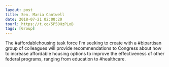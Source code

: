 ```yaml
---
layout: post
title: Sen. Maria Cantwell
date: 2018-07-21 02:00:20
tourl: https://t.co/5P50HzPLoB
tags: [Group]
---
```

The #affordablehousing task force I'm seeking to create with a #bipartisan group of colleagues will provide recommendations to Congress about how to increase affordable housing options to improve the effectiveness of other federal programs, ranging from education to #healthcare.